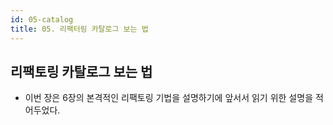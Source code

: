 ```yaml
---
id: 05-catalog
title: 05. 리팩터링 카탈로그 보는 법
---
```


## 리팩토링 카탈로그 보는 법

- 이번 장은 6장의 본격적인 리팩토링 기법을 설명하기에 앞서서 읽기 위한 설명을 적어두었다.
